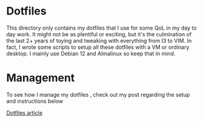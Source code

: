
# Dotfiles 

This directory only contains my dotfiles that I use for some QoL in my day to day work. It might not be as plentiful or exciting, but it's the culmination of the last 2+ years of toying and tweaking with everything from I3 to VIM. In fact, I wrote some scripts to setup all these dotfiles with a VM or ordinary desktop. I mainly use Debian 12 and Almalinux so keep that in mind.


# Management 

To see how I manage my dotfiles , check out my post regarding the setup and instructions below 

[Dotfiles article](notes/dotfiles.md)


